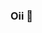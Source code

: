 ### Oii 👋

<!--
**sebastiaofelix/sebastiaofelix** is a ✨ _special_ ✨ repository because its `README.md` (this file) appears on your GitHub profile.

Here are some ideas to get you started:

- 🔭 I’m currently working at Rocketseat
- 🌱 I’m currently learning HTML, CSS, JAVASCRIPT, SQL, NODE, REACT
- 📫 How to reach me: @sebafelix

